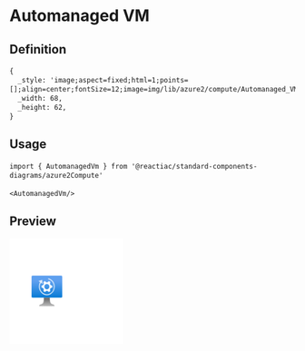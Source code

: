 # Automanaged VM

## Definition

```
{
  _style: 'image;aspect=fixed;html=1;points=[];align=center;fontSize=12;image=img/lib/azure2/compute/Automanaged_VM.svg;strokeColor=none;',
  _width: 68,
  _height: 62,
}
```

## Usage

```
import { AutomanagedVm } from '@reactiac/standard-components-diagrams/azure2Compute'

<AutomanagedVm/>
```

## Preview

<img src="./automanaged-vm.png" width="200"/>
